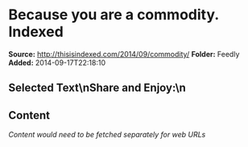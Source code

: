 # Because you are a commodity. Indexed

**Source:** http://thisisindexed.com/2014/09/commodity/
**Folder:** Feedly
**Added:** 2014-09-17T22:18:10


## Selected Text\nShare and Enjoy:\n

## Content
*Content would need to be fetched separately for web URLs*
